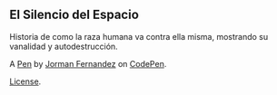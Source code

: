 El Silencio del Espacio
-----------------------
Historia de como la raza humana va contra ella misma, mostrando su vanalidad y autodestrucción.

A [Pen](https://codepen.io/otro_user_gil/pen/ONmeMq) by [Jorman Fernandez](https://codepen.io/otro_user_gil) on [CodePen](https://codepen.io).

[License](https://codepen.io/license/pen/ONmeMq).